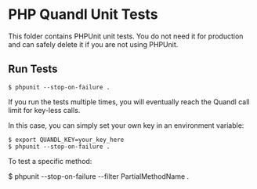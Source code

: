 PHP Quandl Unit Tests
=====================

This folder contains PHPUnit unit tests. You do not need it for 
production and can safely delete it if you are not using PHPUnit.

## Run Tests

    $ phpunit --stop-on-failure .

If you run the tests multiple times, you will eventually reach the Quandl call
limit for key-less calls. 

In this case, you can simply set your own key in an environment variable:

    $ export QUANDL_KEY=your_key_here
    $ phpunit --stop-on-failure .

To test a specific method:

  $ phpunit --stop-on-failure --filter PartialMethodName .

